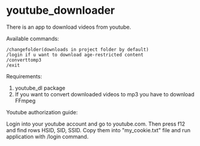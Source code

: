 # youtube_downloader
There is an app to download videos from youtube.

Available commands: 

    /changefolder(downloads in project folder by default)
    /login if u want to download age-restricted content
    /converttomp3
    /exit
    
Requirements:
1. youtube_dl package
2. If you want to convert downloaded videos to mp3 you have to download FFmpeg

Youtube authorization guide:

Login into your youtube account and go to youtube.com.
Then press f12 and find rows HSID, SID, SSID.
Copy them into "my_cookie.txt" file and run application with /login command.
